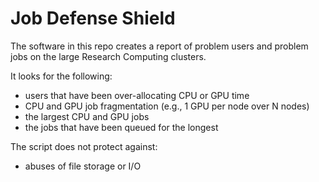 # Job Defense Shield

The software in this repo creates a report of problem users and problem jobs on the large Research Computing clusters.

It looks for the following:
+ users that have been over-allocating CPU or GPU time
+ CPU and GPU job fragmentation (e.g., 1 GPU per node over N nodes)
+ the largest CPU and GPU jobs
+ the jobs that have been queued for the longest

The script does not protect against:
+ abuses of file storage or I/O

